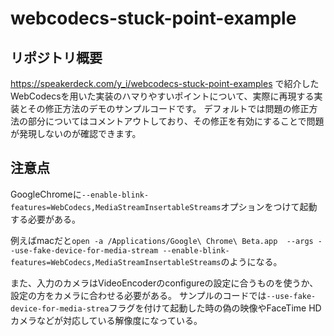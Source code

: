 # webcodecs-stuck-point-example

## リポジトリ概要
https://speakerdeck.com/y_i/webcodecs-stuck-point-examples で紹介したWebCodecsを用いた実装のハマりやすいポイントについて、実際に再現する実装とその修正方法のデモのサンプルコードです。
デフォルトでは問題の修正方法の部分についてはコメントアウトしており、その修正を有効にすることで問題が発現しないのが確認できます。

## 注意点
GoogleChromeに`--enable-blink-features=WebCodecs,MediaStreamInsertableStreams`オプションをつけて起動する必要がある。

例えばmacだと`open -a /Applications/Google\ Chrome\ Beta.app  --args --use-fake-device-for-media-stream --enable-blink-features=WebCodecs,MediaStreamInsertableStreams`のようになる。

また、入力のカメラはVideoEncoderのconfigureの設定に合うものを使うか、設定の方をカメラに合わせる必要がある。
サンプルのコードでは`--use-fake-device-for-media-strea`フラグを付けて起動した時の偽の映像やFaceTime HDカメラなどが対応している解像度になっている。
